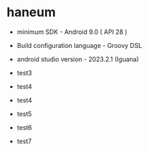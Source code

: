 # haneum

* minimum SDK - Android 9.0 ( API 28 )
* Build configuration language - Groovy DSL
* android studio version - 2023.2.1 (Iguana)

* test3
* test4
* test4
* test5
* test6
* test7